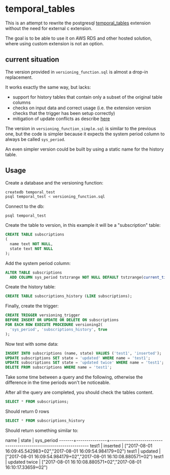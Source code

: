 
# temporal_tables

This is an attempt to rewrite the postgresql [temporal_tables](https://github.com/arkhipov/temporal_tables) extension without the need for external c extension.

The goal is to be able to use it on AWS RDS and other hosted solution, where using custom extension is not an option.

## current situation

The version provided in `versioning_function.sql` is almost a drop-in replacement.

It works exactly the same way, but lacks:
- support for history tables that contain only a subset of the original table columns
- checks on input data and correct usage (i.e. the extension version checks that the trigger has been setup correctly)
- mitigation of update conflicts as describe [here](https://github.com/arkhipov/temporal_tables#update-conflicts-and-time-adjustment)

The version in `versioning_function_simple.sql` is similar to the previous one, but the code is simpler because it expects the system period column to always be called `sys_period`.

An even simpler version could be built by using a static name for the history table.

## Usage

Create a database and the versioning function:

```sh
createdb temporal_test
psql temporal_test < versioning_function.sql
```

Connect to the db:

```
psql temporal_test
```

Create the table to version, in this example it will be a "subscription" table:

```sql
CREATE TABLE subscriptions
(
  name text NOT NULL,
  state text NOT NULL
);
```

Add the system period column:

```sql
ALTER TABLE subscriptions
  ADD COLUMN sys_period tstzrange NOT NULL DEFAULT tstzrange(current_timestamp, null);
```

Create the history table:

```sql
CREATE TABLE subscriptions_history (LIKE subscriptions);
```

Finally, create the trigger:

```sql
CREATE TRIGGER versioning_trigger
BEFORE INSERT OR UPDATE OR DELETE ON subscriptions
FOR EACH ROW EXECUTE PROCEDURE versioning2(
  'sys_period', 'subscriptions_history', true
);
```

Now test with some data:

```sql
INSERT INTO subscriptions (name, state) VALUES ('test1', 'inserted');
UPDATE subscriptions SET state = 'updated' WHERE name = 'test1';
UPDATE subscriptions SET state = 'updated twice' WHERE name = 'test1';
DELETE FROM subscriptions WHERE name = 'test1';
```

Take some time between a query and the following, otherwise the difference in the time periods won't be noticeable.

After all the query are completed, you should check the tables content.

```sql
SELECT * FROM subscriptions;
```

Should return 0 rows

```sql
SELECT * FROM subscriptions_history
```

Should return something similar to:

name  |     state     |                            sys_period
-------+---------------+-------------------------------------------------------------------
 test1 | inserted      | ["2017-08-01 16:09:45.542983+02","2017-08-01 16:09:54.984179+02")
 test1 | updated       | ["2017-08-01 16:09:54.984179+02","2017-08-01 16:10:08.880571+02")
 test1 | updated twice | ["2017-08-01 16:10:08.880571+02","2017-08-01 16:10:17.33659+02")
